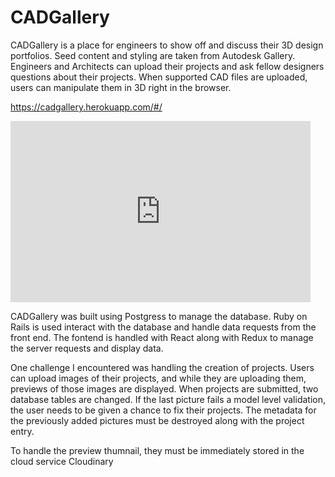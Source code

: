# CADGallery



CADGallery is a place for engineers to show off and discuss their 3D design portfolios. Seed content and styling are taken from Autodesk Gallery. Engineers and Architects can upload their projects and ask fellow designers questions about their projects. When supported CAD files are uploaded, users can manipulate them in 3D right in the browser. 



https://cadgallery.herokuapp.com/#/

<iframe src="https://giphy.com/embed/i34276WfpbJQ8HFiO1" width="480" height="290" frameBorder="0" class="giphy-embed" allowFullScreen></iframe><p><a href="https://giphy.com/gifs/clone-autodesk-i34276WfpbJQ8HFiO1"></a></p>

CADGallery was built using Postgress to manage the database. Ruby on Rails is used interact with the database and handle data requests from the front end. The fontend is handled with React along with Redux to manage the server requests and display data. 

One challenge I encountered was handling the creation of projects. Users can upload images of their projects, and while they are uploading them, previews of those images are displayed. When projects are submitted, two database tables are changed. If the last picture fails a model level validation, the user needs to be given a chance to fix their projects. The metadata for the previously added pictures must be destroyed along with the project entry.



To handle the preview thumnail, they must be immediately stored in the cloud service Cloudinary
